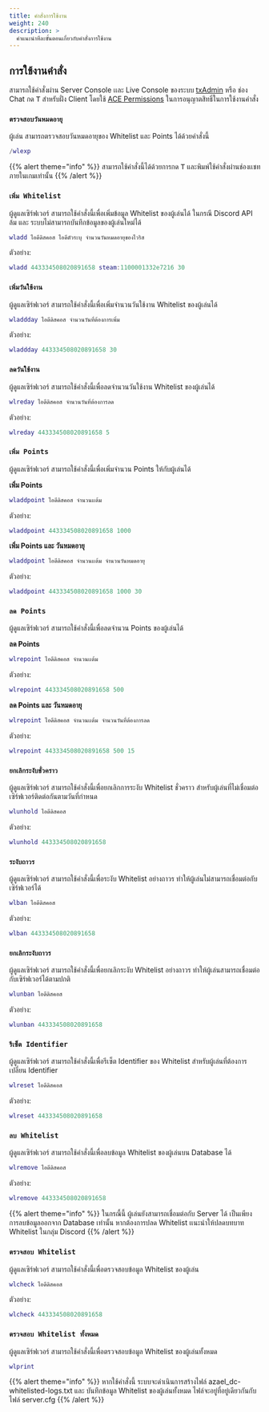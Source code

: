 ```yaml
---
title: คำสั่งการใช้งาน
weight: 240
description: >
  คำแนะนำทีละขั้นตอนเกี่ยวกับคำสั่งการใช้งาน
---
```


## การใช้งานคำสั่ง

สามารถใช้คำสั่งผ่าน Server Console เเละ Live Console ของระบบ [txAdmin](https://docs.fivem.net/docs/resources/txAdmin/) หรือ ช่อง Chat กด <kbd>T</kbd> สำหรับฝั่ง Client โดยใช้ [ACE Permissions](https://forum.cfx.re/t/ace-permissions/107706/7?u=azael.dev) ในการอนุญาตสิทธิ์ในการใช้งานคำสั่ง

### `ตรวจสอบวันหมดอายุ`

ผู้เล่น สามารถตรวจสอบวันหมดอายุของ Whitelist และ Points ได้ด้วยคำสั่งนี้

```lua
/wlexp
```

{{% alert theme="info" %}}
สามารถใช้คำสั่งนี้ได้ด้วยการกด <kbd>T</kbd> และพิมพ์ใช้คำสั่งผ่านช่องเเชทภายในเกมเท่านั้น
{{% /alert %}}

### `เพิ่ม Whitelist`

ผู้ดูแลเซิร์ฟเวอร์ สามารถใช้คำสั่งนี้เพื่อเพิ่มข้อมูล Whitelist ของผู้เล่นได้ ในกรณี Discord API ล้ม และ ระบบไม่สามารถบันทึกข้อมูลของผู้เล่นใหม่ได้

```lua
wladd ไอดีดิสคอส ไอดีตัวระบุ จำนวนวันหมดอายุของไวริส
```

ตัวอย่าง:

```lua
wladd 443334508020891658 steam:1100001332e7216 30
```

### `เพิ่มวันใช้งาน`

ผู้ดูแลเซิร์ฟเวอร์ สามารถใช้คำสั่งนี้เพื่อเพิ่มจำนวนวันใช้งาน Whitelist ของผู้เล่นได้

```lua
wladdday ไอดีดิสคอส จำนวนวันที่ต้องการเพิ่ม
```

ตัวอย่าง:

```lua
wladdday 443334508020891658 30
```

### `ลดวันใช้งาน`

ผู้ดูแลเซิร์ฟเวอร์ สามารถใช้คำสั่งนี้เพื่อลดจำนวนวันใช้งาน Whitelist ของผู้เล่นได้

```lua
wlreday ไอดีดิสคอส จำนวนวันที่ต้องการลด
```

ตัวอย่าง:

```lua
wlreday 443334508020891658 5
```

### `เพิ่ม Points`

ผู้ดูแลเซิร์ฟเวอร์ สามารถใช้คำสั่งนี้เพื่อเพิ่มจำนวน Points ให้กับผู้เล่นได้

**เพิ่ม Points**

```lua
wladdpoint ไอดีดิสคอส จำนวนเเต้ม
```

ตัวอย่าง:

```lua
wladdpoint 443334508020891658 1000
```

**เพิ่ม Points และ วันหมดอายุ**

```lua
wladdpoint ไอดีดิสคอส จำนวนเเต้ม จำนวนวันหมดอายุ
```

ตัวอย่าง:

```lua
wladdpoint 443334508020891658 1000 30
```

### `ลด Points`

ผู้ดูแลเซิร์ฟเวอร์ สามารถใช้คำสั่งนี้เพื่อลดจำนวน Points ของผู้เล่นได้

**ลด Points**

```lua
wlrepoint ไอดีดิสคอส จำนวนเเต้ม
```

ตัวอย่าง:

```lua
wlrepoint 443334508020891658 500
```

**ลด Points และ วันหมดอายุ**

```lua
wlrepoint ไอดีดิสคอส จำนวนเเต้ม จำนวนวันที่ต้องการลด
```

ตัวอย่าง:

```lua
wlrepoint 443334508020891658 500 15
```

### `ยกเลิกระงับชั่วคราว`

ผู้ดูแลเซิร์ฟเวอร์ สามารถใช้คำสั่งนี้เพื่อยกเลิกการระงับ Whitelist ชั่วคราว สำหรับผู้เล่นที่ไม่เชื่อมต่อเซิร์ฟเวอร์ติดต่อกันตามวันที่กำหนด

```lua
wlunhold ไอดีดิสคอส
```

ตัวอย่าง:

```lua
wlunhold 443334508020891658
```

### `ระงับถาวร`

ผู้ดูแลเซิร์ฟเวอร์ สามารถใช้คำสั่งนี้เพื่อระงับ Whitelist อย่างถาวร ทำให้ผู้เล่นไม่สามารถเชื่อมต่อกับเซิร์ฟเวอร์ได้

```lua
wlban ไอดีดิสคอส
```

ตัวอย่าง:

```lua
wlban 443334508020891658
```

### `ยกเลิกระงับถาวร`

ผู้ดูแลเซิร์ฟเวอร์ สามารถใช้คำสั่งนี้เพื่อยกเลิกระงับ Whitelist อย่างถาวร ทำให้ผู้เล่นสามารถเชื่อมต่อกับเซิร์ฟเวอร์ได้ตามปกติ

```lua
wlunban ไอดีดิสคอส
```

ตัวอย่าง:

```lua
wlunban 443334508020891658
```

### `รีเซ็ต Identifier`

ผู้ดูแลเซิร์ฟเวอร์ สามารถใช้คำสั่งนี้เพื่อรีเซ็ต Identifier ของ Whitelist สำหรับผู้เล่นที่ต้องการเปลี่ยน Identifier

```lua
wlreset ไอดีดิสคอส
```

ตัวอย่าง:

```lua
wlreset 443334508020891658
```

### `ลบ Whitelist`

ผู้ดูแลเซิร์ฟเวอร์ สามารถใช้คำสั่งนี้เพื่อลบข้อมูล Whitelist ของผู้เล่นบน Database ได้

```lua
wlremove ไอดีดิสคอส
```

ตัวอย่าง:

```lua
wlremove 443334508020891658
```

{{% alert theme="info" %}}
ในกรณี้นี้ ผู้เล่นยังสามารถเชื่อมต่อกับ Server ได้ เป็นเพียงการลบข้อมูลออกจาก Database เท่านั้น หากต้องการปลด Whitelist เเนะนำให้ปลดบทบาท Whitelist ในกลุ่ม Discord
{{% /alert %}}

### `ตรวจสอบ Whitelist`

ผู้ดูแลเซิร์ฟเวอร์ สามารถใช้คำสั่งนี้เพื่อตรวจสอบข้อมูล Whitelist ของผู้เล่น

```lua
wlcheck ไอดีดิสคอส
```

ตัวอย่าง:

```lua
wlcheck 443334508020891658
```

### `ตรวจสอบ Whitelist ทั้งหมด`

ผู้ดูแลเซิร์ฟเวอร์ สามารถใช้คำสั่งนี้เพื่อตรวจสอบข้อมูล Whitelist ของผู้เล่นทั้งหมด

```lua
wlprint
```

{{% alert theme="info" %}}
หากใช้คำสั่งนี้ ระบบจะดำเนินการสร้างไฟล์ azael_dc-whitelisted-logs.txt และ บันทึกข้อมูล Whitelist ของผู้เล่นทั้งหมด ไฟล์จะอยู่ที่อยู่เดียวกันกับไฟล์ server.cfg
{{% /alert %}}
